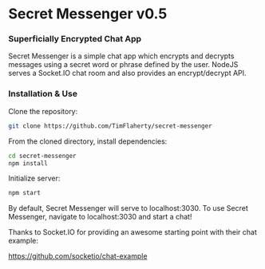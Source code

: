 # Secret Messenger v0.5
### Superficially Encrypted Chat App

Secret Messenger is a simple chat app which 
encrypts and decrypts messages using a secret 
word or phrase defined by the user. NodeJS
serves a Socket.IO chat room and also provides
an encrypt/decrypt API. 

### Installation & Use
Clone the repository:
```bash
git clone https://github.com/TimFlaherty/secret-messenger
```

From the cloned directory, install dependencies:
```bash
cd secret-messenger
npm install
```

Initialize server:
```bash
npm start
```

By default, Secret Messenger will serve to localhost:3030.
To use Secret Messenger, navigate to localhost:3030 and
start a chat!

Thanks to Socket.IO for providing an awesome 
starting point with their chat example:

https://github.com/socketio/chat-example
